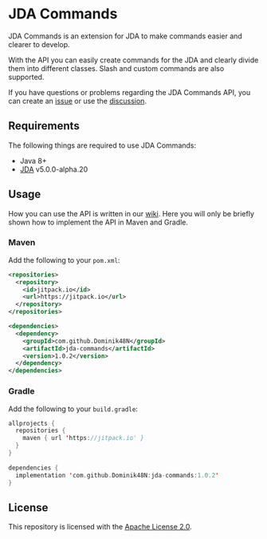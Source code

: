 # JDA Commands
JDA Commands is an extension for JDA to make commands easier and clearer to develop.

With the API you can easily create commands for the JDA and clearly divide them into different classes. Slash and custom commands are also supported.

If you have questions or problems regarding the JDA Commands API, you can create an [issue](https://github.com/Dominik48N/jda-commands/issues) or use the [discussion](https://github.com/Dominik48N/jda-commands/discussions).

## Requirements
The following things are required to use JDA Commands:
* Java 8+
* [JDA](https://github.com/DV8FromTheWorld/JDA) v5.0.0-alpha.20

## Usage
How you can use the API is written in our [wiki](https://github.com/Dominik48N/jda-commands/wiki). Here you will only be briefly shown how to implement the API in Maven and Gradle.

### Maven
Add the following to your `pom.xml`:
```xml
<repositories>
  <repository>
    <id>jitpack.io</id>
    <url>https://jitpack.io</url>
  </repository>
</repositories>

<dependencies>
  <dependency>
    <groupId>com.github.Dominik48N</groupId>
    <artifactId>jda-commands</artifactId>
    <version>1.0.2</version>
  </dependency>
</dependencies>
```

### Gradle
Add the following to your `build.gradle`:
```kt
allprojects {
  repositories {
    maven { url 'https://jitpack.io' }
  }
}
  
dependencies {
  implementation 'com.github.Dominik48N:jda-commands:1.0.2'
}
```

## License
This repository is licensed with the [Apache License 2.0](https://github.com/Dominik48N/jda-commands/blob/master/LICENSE).
